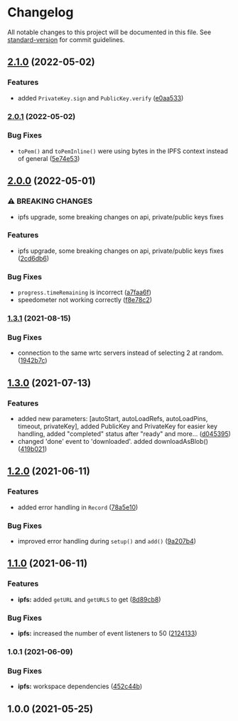 # Changelog

All notable changes to this project will be documented in this file. See [standard-version](https://github.com/conventional-changelog/standard-version) for commit guidelines.

## [2.1.0](https://github.com/dreamnettech/monorepo/compare/ipfs-v2.0.1...ipfs-v2.1.0) (2022-05-02)


### Features

* added `PrivateKey.sign` and `PublicKey.verify` ([e0aa533](https://github.com/dreamnettech/monorepo/commit/e0aa533935d5f712b8945c95db3f8bfe011571a4))

### [2.0.1](https://github.com/dreamnettech/monorepo/compare/ipfs-v2.0.0...ipfs-v2.0.1) (2022-05-02)


### Bug Fixes

* `toPem()` and `toPemInline()` were using bytes in the IPFS context instead of general ([5e74e53](https://github.com/dreamnettech/monorepo/commit/5e74e53e877106c05967a2b041107c900cc980da))

## [2.0.0](https://github.com/dreamnettech/monorepo/compare/ipfs-v1.3.1...ipfs-v2.0.0) (2022-05-01)


### ⚠ BREAKING CHANGES

* ipfs upgrade, some breaking changes on api, private/public keys fixes

### Features

* ipfs upgrade, some breaking changes on api, private/public keys fixes ([2cd6db6](https://github.com/dreamnettech/monorepo/commit/2cd6db6bcac53de96aecd1df9968c5222c988651))


### Bug Fixes

* `progress.timeRemaining` is incorrect ([a7faa6f](https://github.com/dreamnettech/monorepo/commit/a7faa6f7441540ff3284a85cfb2a2e620f24d014))
* speedometer not working correctly ([f8e78c2](https://github.com/dreamnettech/monorepo/commit/f8e78c2c9b779e13951b60c4dd22066037b016e2))

### [1.3.1](https://github.com/dreamnettech/monorepo/compare/ipfs-v1.3.0...ipfs-v1.3.1) (2021-08-15)


### Bug Fixes

* connection to the same wrtc servers instead of selecting 2 at random. ([1942b7c](https://github.com/dreamnettech/monorepo/commit/1942b7c35795818ebd8248bce2ec8bb3dd1b51a6))

## [1.3.0](https://github.com/dreamnettech/monorepo/compare/ipfs-v1.2.0...ipfs-v1.3.0) (2021-07-13)


### Features

* added new parameters: [autoStart, autoLoadRefs, autoLoadPins, timeout, privateKey], added PublicKey and PrivateKey for easier key handling, added "completed" status after "ready" and more... ([d045395](https://github.com/dreamnettech/monorepo/commit/d0453953164d5c1386420a6b018e9a13ee1ab141))
* changed 'done' event to 'downloaded'. added downloadAsBlob() ([419b021](https://github.com/dreamnettech/monorepo/commit/419b0217ed206b2e2720b118401741983715cd80))

## [1.2.0](https://github.com/dreamnettech/monorepo/compare/ipfs-v1.1.0...ipfs-v1.2.0) (2021-06-11)


### Features

* added error handling in `Record` ([78a5e10](https://github.com/dreamnettech/monorepo/commit/78a5e109f8307925ab9664067f0521f822a29462))


### Bug Fixes

* improved error handling during `setup()` and `add()` ([9a207b4](https://github.com/dreamnettech/monorepo/commit/9a207b4e48211dc7ce64b277fe89c083483b044f))

## [1.1.0](https://github.com/dreamnettech/monorepo/compare/ipfs-v1.0.1...ipfs-v1.1.0) (2021-06-11)


### Features

* **ipfs:** added `getURL` and `getURLS` to get ([8d89cb8](https://github.com/dreamnettech/monorepo/commit/8d89cb8a1ef407f32bc8ba94314af8ad102bec6d))


### Bug Fixes

* **ipfs:** increased the number of event listeners to 50 ([2124133](https://github.com/dreamnettech/monorepo/commit/2124133162792eecf34aa638650fc48f8663b990))

### 1.0.1 (2021-06-09)


### Bug Fixes

* **ipfs:** workspace dependencies ([452c44b](https://github.com/dreamnettech/monorepo/commit/452c44b0ad62529afb94de4ddb5e0baa23772e8a))

## 1.0.0 (2021-05-25)
